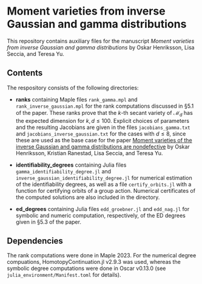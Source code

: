 # Moment varieties from inverse Gaussian and gamma distributions
This repository contains auxiliary files for the manuscript _Moment varieties from inverse Gaussian and gamma distributions_ by Oskar Henriksson, Lisa Seccia, and Teresa Yu.

## Contents
The respository consists of the following directories:

- **ranks** containing Maple files `rank_gamma.mpl` and `rank_inverse_gaussian.mpl` for the rank computations discussed in §5.1 of the paper. These ranks prove that the $k$-th secant variety of $\mathcal{M}_d$ has the expected dimension for $k,d\leqslant 100$. Explicit choices of parameters and the resulting Jacobians are given in the files `jacobians_gamma.txt` and `jacobians_inverse_gaussian.txt` for the cases with $d\leq 8$, since these are used as the base case for the paper [Moment varieties of the inverse Gaussian and gamma distributions are nondefective](https://arxiv.org/abs/2409.18421) by Oskar Henriksson, Kristian Ranestad, Lisa Seccia, and Teresa Yu.

- **identifiability_degrees** containing Julia files `gamma_identifiability_degree.jl` and `inverse_gaussian_identifiability_degree.jl` for numerical estimation of the identifiability degrees, as well as a file `certify_orbits.jl` with a function for certifying orbits of a group action. Numerical certificates of the computed solutions are also included in the directory.

- **ed_degrees** containing Julia files `edd_groebner.jl` and `edd_nag.jl` for symbolic and numeric computation, respectively, of the ED degrees given in §5.3 of the paper.

  
## Dependencies
The rank computations were done in Maple 2023. For the numerical degree compuations, HomotopyContinuation.jl v2.9.3 was used, whereas the symbolic degree computations were done in Oscar v0.13.0 (see `julia_environment/Manifest.toml` for details). 
